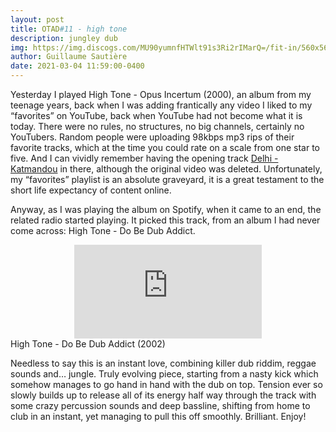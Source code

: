 ```yaml
---
layout: post
title: OTAD#11 - high tone
description: jungley dub
img: https://img.discogs.com/MU90yumnfHTWlt91s3Ri2rIMarQ=/fit-in/560x568/filters:strip_icc():format(jpeg):mode_rgb():quality(90)/discogs-images/R-177487-1263468726.jpeg.jpg
author: Guillaume Sautière
date: 2021-03-04 11:59:00-0400
---
```


Yesterday I played High Tone - Opus Incertum (2000), an album from my teenage years, back when I was adding frantically any video I liked to my “favorites” on YouTube, back when YouTube had not become what it is today. There were no rules, no structures, no big channels, certainly no YouTubers. Random people were uploading 98kbps mp3 rips of their favorite tracks, which at the time you could rate on a scale from one star to five. And I can vividly remember having the opening track [Delhi - Katmandou](https://youtu.be/2uz73vtiFbc) in there, although the original video was deleted. Unfortunately, my “favorites” playlist is an absolute graveyard, it is a great testament to the short life expectancy of content online.

Anyway, as I was playing the album on Spotify, when it came to an end, the related radio started playing. It picked this track, from an album I had never come across: High Tone - Do Be Dub Addict.

<div class="row">
    <div class="col-sm mt-3 mt-md-0 video" align="center">
        <iframe src="https://www.youtube.com/embed/FptvtfDI0wI" frameborder="0" allow="accelerometer; autoplay; encrypted-media; gyroscope; picture-in-picture" allowfullscreen></iframe>
    </div>
</div>

<div class="caption">
    High Tone - Do Be Dub Addict (2002)
</div>

Needless to say this is an instant love, combining killer dub riddim, reggae sounds and… jungle. Truly evolving piece, starting from a nasty kick which somehow manages to go hand in hand with the dub on top. Tension ever so slowly builds up to release all of its energy half way through the track with some crazy percussion sounds and deep bassline, shifting from home to club in an instant, yet managing to pull this off smoothly. Brilliant. Enjoy!

